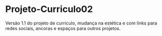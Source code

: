 # Projeto-Curriculo02
 Versão 1.1 do projeto de curriculo, mudança na estética e com links para redes sociais, ancoras e espaços para outros projetos.
